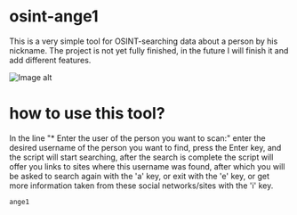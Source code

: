 # osint-ange1

This is a very simple tool for OSINT-searching data about a person by his nickname.
The project is not yet fully finished, in the future I will finish it and add different features.

![Image alt](https://github.com/d3adAnge1/osint-ange1/blob/main/osint-angel_screenshot.png)

# how to use this tool?
In the line "* Enter the user of the person you want to scan:" enter the desired username of the person you want to find, press the Enter key, and the script will start searching, after the search is complete the script will offer you links to sites where this username was found, after which you will be asked to search again with the 'a' key, or exit with the 'e' key, or get more information taken from these social networks/sites with the 'i' key.

```ange1```
